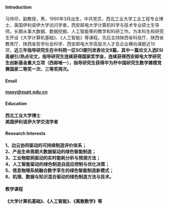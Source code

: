 
#### Introduction
马帅印，副教授，男，1990年3月出生，中共党员，西北工业大学工业工程专业博士，美国伊利诺伊大学访问学者，西安邮电大学计算机科学与技术专业硕士生导师。长期从事大数据、数据挖掘、人工智能等的教学和科研工作。为本科生和研究生开设《大学计算机基础》、《人工智能》等课程。先后主持陕西省科技厅、陕西省教育厅、陕西省哲学社会科学、西安邮电大学高层次人才及企业横向课题近10项，<strong>近三年指导研究生在中科院一区SCI期刊发表论文9篇<strong>，其中一篇论文<strong>入选ESI高被引/热点论文<strong>，指导研究生<strong>连续获得国家奖学金<strong>，连续获得西安邮电大学研究生创新基金重大立项（<strong>西邮唯一<strong>），指导研究生获得华为杯中国研究生数学建模竞赛国家二等奖一次、三等奖两次。

#### Email
masy@xupt.edu.cn

#### Education
西北工业大学博士\
美国伊利诺伊大学交流学者

#### Research Interests
1、边云协同驱动的可持续制造评价体系；\
2、产品生命周期大数据驱动的绿色智能制造；\
3、工业物联网驱动的实时能耗分析与预测方法；\
4、人工智能驱动的绿色制造自适应控制与优化决策；\
5、信息物理系统融合数字孪生的绿色智能制造新模式；\
6、机理、数据与知识混合驱动的绿色制造方法与技术。

#### 教学课程
《大学计算机基础》、《人工智能》、《离散数学》等

